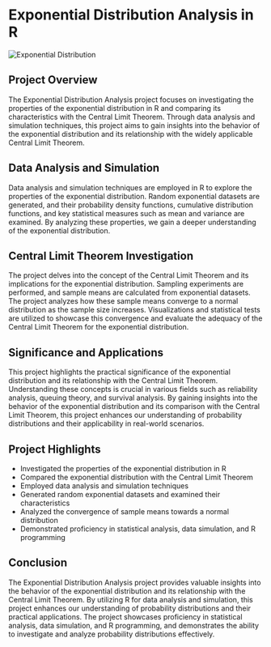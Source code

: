 # Exponential Distribution Analysis in R

![Exponential Distribution](exponential_distribution.jpg)

## Project Overview
The Exponential Distribution Analysis project focuses on investigating the properties of the exponential distribution in R and comparing its characteristics with the Central Limit Theorem. Through data analysis and simulation techniques, this project aims to gain insights into the behavior of the exponential distribution and its relationship with the widely applicable Central Limit Theorem.

## Data Analysis and Simulation
Data analysis and simulation techniques are employed in R to explore the properties of the exponential distribution. Random exponential datasets are generated, and their probability density functions, cumulative distribution functions, and key statistical measures such as mean and variance are examined. By analyzing these properties, we gain a deeper understanding of the exponential distribution.

## Central Limit Theorem Investigation
The project delves into the concept of the Central Limit Theorem and its implications for the exponential distribution. Sampling experiments are performed, and sample means are calculated from exponential datasets. The project analyzes how these sample means converge to a normal distribution as the sample size increases. Visualizations and statistical tests are utilized to showcase this convergence and evaluate the adequacy of the Central Limit Theorem for the exponential distribution.

## Significance and Applications
This project highlights the practical significance of the exponential distribution and its relationship with the Central Limit Theorem. Understanding these concepts is crucial in various fields such as reliability analysis, queuing theory, and survival analysis. By gaining insights into the behavior of the exponential distribution and its comparison with the Central Limit Theorem, this project enhances our understanding of probability distributions and their applicability in real-world scenarios.

## Project Highlights
- Investigated the properties of the exponential distribution in R
- Compared the exponential distribution with the Central Limit Theorem
- Employed data analysis and simulation techniques
- Generated random exponential datasets and examined their characteristics
- Analyzed the convergence of sample means towards a normal distribution
- Demonstrated proficiency in statistical analysis, data simulation, and R programming

## Conclusion
The Exponential Distribution Analysis project provides valuable insights into the behavior of the exponential distribution and its relationship with the Central Limit Theorem. By utilizing R for data analysis and simulation, this project enhances our understanding of probability distributions and their practical applications. The project showcases proficiency in statistical analysis, data simulation, and R programming, and demonstrates the ability to investigate and analyze probability distributions effectively.
